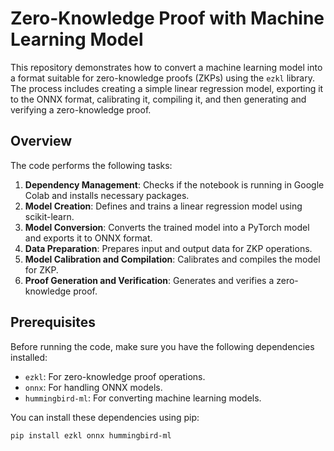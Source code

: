 # Zero-Knowledge Proof with Machine Learning Model

This repository demonstrates how to convert a machine learning model into a format suitable for zero-knowledge proofs (ZKPs) using the `ezkl` library. The process includes creating a simple linear regression model, exporting it to the ONNX format, calibrating it, compiling it, and then generating and verifying a zero-knowledge proof.

## Overview

The code performs the following tasks:

1. **Dependency Management**: Checks if the notebook is running in Google Colab and installs necessary packages.
2. **Model Creation**: Defines and trains a linear regression model using scikit-learn.
3. **Model Conversion**: Converts the trained model into a PyTorch model and exports it to ONNX format.
4. **Data Preparation**: Prepares input and output data for ZKP operations.
5. **Model Calibration and Compilation**: Calibrates and compiles the model for ZKP.
6. **Proof Generation and Verification**: Generates and verifies a zero-knowledge proof.

## Prerequisites

Before running the code, make sure you have the following dependencies installed:

- `ezkl`: For zero-knowledge proof operations.
- `onnx`: For handling ONNX models.
- `hummingbird-ml`: For converting machine learning models.

You can install these dependencies using pip:

```bash
pip install ezkl onnx hummingbird-ml

